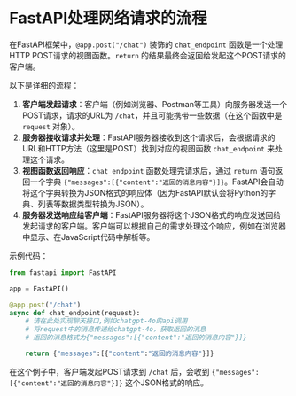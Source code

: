# FastAPI处理网络请求的流程
在FastAPI框架中，`@app.post("/chat")` 装饰的 `chat_endpoint` 函数是一个处理HTTP POST请求的视图函数。`return` 的结果最终会返回给发起这个POST请求的客户端。

以下是详细的流程：

1. **客户端发起请求**：客户端（例如浏览器、Postman等工具）向服务器发送一个POST请求，请求的URL为 `/chat`，并且可能携带一些数据（在这个函数中是 `request` 对象）。
2. **服务器接收请求并处理**：FastAPI服务器接收到这个请求后，会根据请求的URL和HTTP方法（这里是POST）找到对应的视图函数 `chat_endpoint` 来处理这个请求。
3. **视图函数返回响应**：`chat_endpoint` 函数处理完请求后，通过 `return` 语句返回一个字典 `{"messages":[{"content":"返回的消息内容"}]}`。FastAPI会自动将这个字典转换为JSON格式的响应体（因为FastAPI默认会将Python的字典、列表等数据类型转换为JSON）。
4. **服务器发送响应给客户端**：FastAPI服务器将这个JSON格式的响应发送回给发起请求的客户端。客户端可以根据自己的需求处理这个响应，例如在浏览器中显示、在JavaScript代码中解析等。

示例代码：

```python
from fastapi import FastAPI

app = FastAPI()

@app.post("/chat")
async def chat_endpoint(request):
    # 请在此处实现聊天接口,例如chatgpt-4o的api调用
    # 将request中的消息传递给chatgpt-4o，获取返回的消息
    # 返回的消息格式为{"messages":[{"content":"返回的消息内容"}]}

    return {"messages":[{"content":"返回的消息内容"}]}
```

在这个例子中，客户端发起POST请求到 `/chat` 后，会收到 `{"messages":[{"content":"返回的消息内容"}]}` 这个JSON格式的响应。
